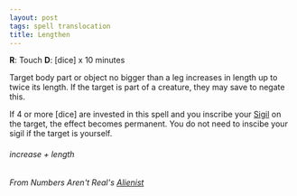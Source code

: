 ```yaml
---
layout: post
tags: spell translocation
title: Lengthen
---
```

**R**: Touch  **D**: [dice] x 10 minutes

Target body part or object no bigger than a leg increases in length up to twice its length. If the target is part of a creature, they may save to negate this. 

If 4 or more [dice] are invested in this spell and you inscribe your [Sigil](/spells/#lexicon) on the target, the effect becomes permanent. You do not need to inscibe your sigil if the target is yourself.

###### increase + length
###### From Numbers Aren't Real's [Alienist](https://as-they-must.blogspot.com/2021/02/more-than-you-hate-anything-glog-class.html)
